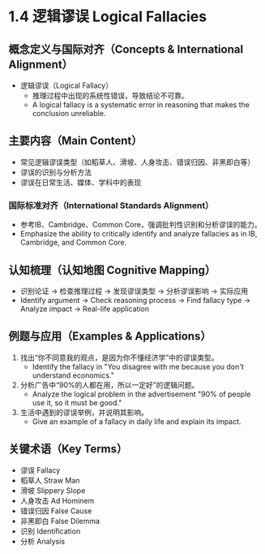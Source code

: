 # 1.4 逻辑谬误 Logical Fallacies

## 概念定义与国际对齐（Concepts & International Alignment）

- 逻辑谬误（Logical Fallacy）
  - 推理过程中出现的系统性错误，导致结论不可靠。
  - A logical fallacy is a systematic error in reasoning that makes the conclusion unreliable.

## 主要内容（Main Content）

- 常见逻辑谬误类型（如稻草人、滑坡、人身攻击、错误归因、非黑即白等）
- 谬误的识别与分析方法
- 谬误在日常生活、媒体、学科中的表现

### 国际标准对齐（International Standards Alignment）

- 参考IB、Cambridge、Common Core，强调批判性识别和分析谬误的能力。
- Emphasize the ability to critically identify and analyze fallacies as in IB, Cambridge, and Common Core.

## 认知梳理（认知地图 Cognitive Mapping）

- 识别论证 → 检查推理过程 → 发现谬误类型 → 分析谬误影响 → 实际应用
- Identify argument → Check reasoning process → Find fallacy type → Analyze impact → Real-life application

## 例题与应用（Examples & Applications）

1. 找出“你不同意我的观点，是因为你不懂经济学”中的谬误类型。
   - Identify the fallacy in "You disagree with me because you don't understand economics."
2. 分析广告中“90%的人都在用，所以一定好”的逻辑问题。
   - Analyze the logical problem in the advertisement "90% of people use it, so it must be good."
3. 生活中遇到的谬误举例，并说明其影响。
   - Give an example of a fallacy in daily life and explain its impact.

## 关键术语（Key Terms）

- 谬误 Fallacy
- 稻草人 Straw Man
- 滑坡 Slippery Slope
- 人身攻击 Ad Hominem
- 错误归因 False Cause
- 非黑即白 False Dilemma
- 识别 Identification
- 分析 Analysis
